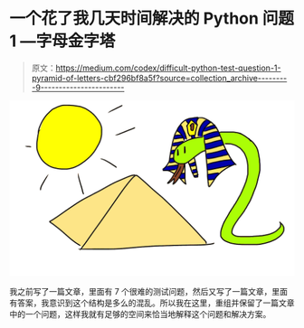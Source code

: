 # 一个花了我几天时间解决的 Python 问题 1 —字母金字塔

> 原文：<https://medium.com/codex/difficult-python-test-question-1-pyramid-of-letters-cbf296bf8a5f?source=collection_archive---------9----------------------->

![](img/de99d6d4d23dd53ec4c448c9bc57dc83.png)

我之前写了一篇文章，里面有 7 个很难的测试问题，然后又写了一篇文章，里面有答案，我意识到这个结构是多么的混乱。所以我在这里，重组并保留了一篇文章中的一个问题，这样我就有足够的空间来恰当地解释这个问题和解决方案。